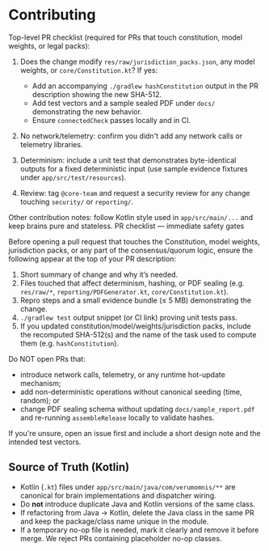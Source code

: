# Contributing

Top-level PR checklist (required for PRs that touch constitution, model weights, or legal packs):

1. Does the change modify `res/raw/jurisdiction_packs.json`, any model weights, or `core/Constitution.kt`? If yes:
   - Add an accompanying `./gradlew hashConstitution` output in the PR description showing the new SHA-512.
   - Add test vectors and a sample sealed PDF under `docs/` demonstrating the new behavior.
   - Ensure `connectedCheck` passes locally and in CI.

2. No network/telemetry: confirm you didn't add any network calls or telemetry libraries.

3. Determinism: include a unit test that demonstrates byte-identical outputs for a fixed deterministic input (use sample evidence fixtures under `app/src/test/resources`).

4. Review: tag `@core-team` and request a security review for any change touching `security/` or `reporting/`.

Other contribution notes: follow Kotlin style used in `app/src/main/...` and keep brains pure and stateless.
PR checklist — immediate safety gates

Before opening a pull request that touches the Constitution, model weights, jurisdiction packs, or any part of the consensus/quorum logic, ensure the following appear at the top of your PR description:

1. Short summary of change and why it’s needed.
2. Files touched that affect determinism, hashing, or PDF sealing (e.g. `res/raw/*`, `reporting/PDFGenerator.kt`, `core/Constitution.kt`).
3. Repro steps and a small evidence bundle (≤ 5 MB) demonstrating the change.
4. `./gradlew test` output snippet (or CI link) proving unit tests pass.
5. If you updated constitution/model/weights/jurisdiction packs, include the recomputed SHA-512(s) and the name of the task used to compute them (e.g. `hashConstitution`).

Do NOT open PRs that:
- introduce network calls, telemetry, or any runtime hot-update mechanism;
- add non-deterministic operations without canonical seeding (time, random); or
- change PDF sealing schema without updating `docs/sample_report.pdf` and re-running `assembleRelease` locally to validate hashes.

If you're unsure, open an issue first and include a short design note and the intended test vectors.

## Source of Truth (Kotlin)

- Kotlin (`.kt`) files under `app/src/main/java/com/verumomnis/**` are canonical for brain implementations and dispatcher wiring.
- Do **not** introduce duplicate Java and Kotlin versions of the same class.
- If refactoring from Java → Kotlin, delete the Java class in the same PR and keep the package/class name unique in the module.
- If a temporary no-op file is needed, mark it clearly and remove it before merge. We reject PRs containing placeholder no-op classes.

